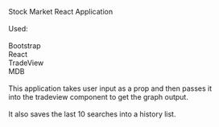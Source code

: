 Stock Market React Application
<br><br>
Used:<br>
<br>
Bootstrap<br>
React<br>
TradeView<br>
MDB<br>
<br>
This application takes user input as a prop and then passes it <br>
into the tradeview component to get the graph output.<br>
<br>
It also saves the last 10 searches into a history list.
